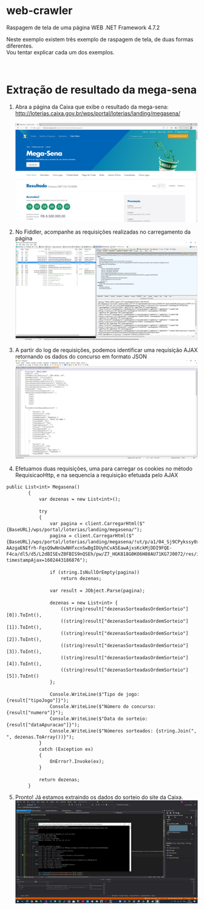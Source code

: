 # web-crawler
Raspagem de tela de uma página WEB
.NET Framework 4.7.2

Neste exemplo existem três exemplo de raspagem de tela, de duas formas diferentes.<br/>
Vou tentar explicar cada um dos exemplos.<br/><br/><br/>

# Extração de resultado da mega-sena

1. Abra a página da Caixa que exibe o resultado da mega-sena:<br/>
http://loterias.caixa.gov.br/wps/portal/loterias/landing/megasena/<br/><br/>
![mega-sena](https://github.com/raywall/web-crawler/blob/master/WebCrawlerConsoleApp/images/caixa-megasena.jpg)

2. No Fiddler, acompanhe as requisições realizadas no carregamento da página<br/>
![fiddler](https://github.com/raywall/web-crawler/blob/master/WebCrawlerConsoleApp/images/fiddler.jpg)<br/>

3. A partir do log de requisições, podemos identificar uma requisição AJAX retornando os dados do concurso em formato JSON<br/>
![json](https://github.com/raywall/web-crawler/blob/master/WebCrawlerConsoleApp/images/resultado-json.jpg)<br/>

4. Efetuamos duas requisições, uma para carregar os cookies no método RequisicaoHttp, e na sequencia a requisição efetuada pelo AJAX
```
public List<int> Megasena()
        {
            var dezenas = new List<int>();

            try
            {
                var pagina = client.CarregarHtml($"{BaseURL}/wps/portal/loterias/landing/megasena/");
                pagina = client.CarregarHtml($"{BaseURL}/wps/portal/loterias/landing/megasena/!ut/p/a1/04_Sj9CPykssy0xPLMnMz0vMAfGjzOLNDH0MPAzcDbwMPI0sDBxNXAOMwrzCjA0sjIEKIoEKnN0dPUzMfQwMDEwsjAw8XZw8XMwtfQ0MPM2I02-AAzgaENIfrh-FqsQ9wNnUwNHfxcnSwBgIDUyhCvA5EawAjxsKckMjDDI9FQE-F4ca/dl5/d5/L2dBISEvZ0FBIS9nQSEh/pw/Z7_HGK818G0KO6H80AU71KG7J0072/res/id=buscaResultado/c=cacheLevelPage/?timestampAjax=1602443186876");

                if (string.IsNullOrEmpty(pagina))
                    return dezenas;

                var result = JObject.Parse(pagina);

                dezenas = new List<int> {
                    ((string)result["dezenasSorteadasOrdemSorteio"][0]).ToInt(),
                    ((string)result["dezenasSorteadasOrdemSorteio"][1]).ToInt(),
                    ((string)result["dezenasSorteadasOrdemSorteio"][2]).ToInt(),
                    ((string)result["dezenasSorteadasOrdemSorteio"][3]).ToInt(),
                    ((string)result["dezenasSorteadasOrdemSorteio"][4]).ToInt(),
                    ((string)result["dezenasSorteadasOrdemSorteio"][5]).ToInt()
                };

                Console.WriteLine($"Tipo de jogo: {result["tipoJogo"]}");
                Console.WriteLine($"Número do concurso: {result["numero"]}");
                Console.WriteLine($"Data do sorteio: {result["dataApuracao"]}");
                Console.WriteLine($"Números sorteados: {string.Join(", ", dezenas.ToArray())}");
            }
            catch (Exception ex)
            {
                OnError?.Invoke(ex);
            }

            return dezenas;
        }
```

5. Pronto! Já estamos extraindo os dados do sorteio do site da Caixa.
![resultado](https://github.com/raywall/web-crawler/blob/master/WebCrawlerConsoleApp/images/resultado-extraido.jpg)
